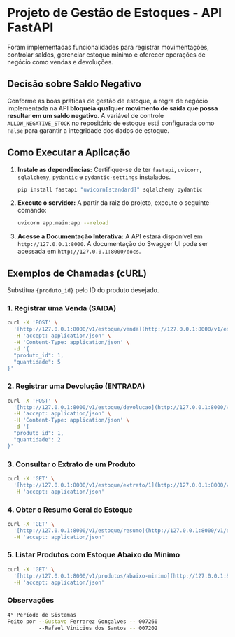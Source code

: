 # Projeto de Gestão de Estoques - API FastAPI

Foram implementadas funcionalidades para registrar movimentações, controlar saldos, gerenciar estoque mínimo e oferecer operações de negócio como vendas e devoluções.

## Decisão sobre Saldo Negativo

Conforme as boas práticas de gestão de estoque, a regra de negócio implementada na API **bloqueia qualquer movimento de saída que possa resultar em um saldo negativo**. A variável de controle `ALLOW_NEGATIVE_STOCK` no repositório de estoque está configurada como `False` para garantir a integridade dos dados de estoque.

## Como Executar a Aplicação

1.  **Instale as dependências:**
    Certifique-se de ter `fastapi`, `uvicorn`, `sqlalchemy`, `pydantic` e `pydantic-settings` instalados.
    ```bash
    pip install fastapi "uvicorn[standard]" sqlalchemy pydantic
    ```

2.  **Execute o servidor:**
    A partir da raiz do projeto, execute o seguinte comando:
    ```bash
    uvicorn app.main:app --reload
    ```

3.  **Acesse a Documentação Interativa:**
    A API estará disponível em `http://127.0.0.1:8000`. A documentação do Swagger UI pode ser acessada em `http://127.0.0.1:8000/docs`.

## Exemplos de Chamadas (cURL)

Substitua `{produto_id}` pelo ID do produto desejado.

### 1. Registrar uma Venda (SAIDA)
```bash
curl -X 'POST' \
  '[http://127.0.0.1:8000/v1/estoque/venda](http://127.0.0.1:8000/v1/estoque/venda)' \
  -H 'accept: application/json' \
  -H 'Content-Type: application/json' \
  -d '{
  "produto_id": 1,
  "quantidade": 5
}'
```

### 2. Registrar uma Devolução (ENTRADA)
```bash
curl -X 'POST' \
  '[http://127.0.0.1:8000/v1/estoque/devolucao](http://127.0.0.1:8000/v1/estoque/devolucao)' \
  -H 'accept: application/json' \
  -H 'Content-Type: application/json' \
  -d '{
  "produto_id": 1,
  "quantidade": 2
}'
```

### 3. Consultar o Extrato de um Produto
```bash
curl -X 'GET' \
  '[http://127.0.0.1:8000/v1/estoque/extrato/1](http://127.0.0.1:8000/v1/estoque/extrato/1)' \
  -H 'accept: application/json'
```

### 4. Obter o Resumo Geral do Estoque
```bash
curl -X 'GET' \
  '[http://127.0.0.1:8000/v1/estoque/resumo](http://127.0.0.1:8000/v1/estoque/resumo)' \
  -H 'accept: application/json'
```

### 5. Listar Produtos com Estoque Abaixo do Mínimo
```bash
curl -X 'GET' \
  '[http://127.0.0.1:8000/v1/produtos/abaixo-minimo](http://127.0.0.1:8000/v1/produtos/abaixo-minimo)' \
  -H 'accept: application/json'
```

### Observações
```bash
4° Período de Sistemas 
Feito por --Gustavo Ferrarez Gonçalves -- 007260
          --Rafael Vinicius dos Santos -- 007202
```
